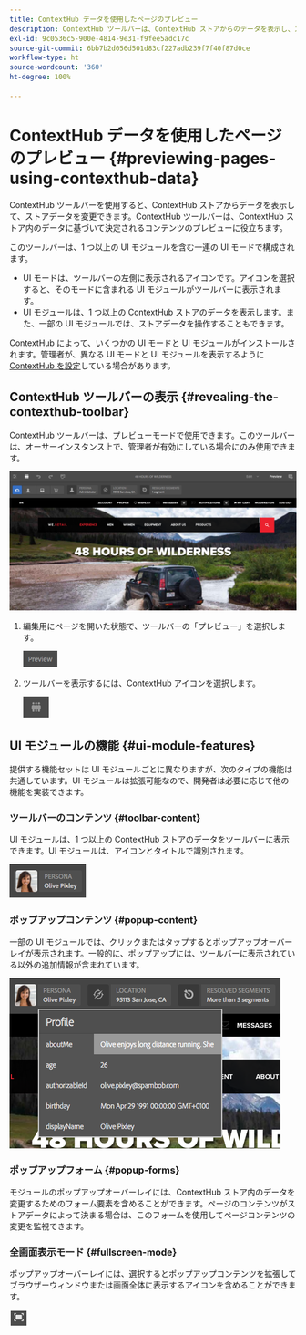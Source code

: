 ```yaml
---
title: ContextHub データを使用したページのプレビュー
description: ContextHub ツールバーは、ContextHub ストアからのデータを表示し、ストアデータを変更することができ、コンテンツのプレビューに立ちます。
exl-id: 9c0536c5-900e-4814-9e31-f9fee5adc17c
source-git-commit: 6bb7b2d056d501d83cf227adb239f7f40f87d0ce
workflow-type: ht
source-wordcount: '360'
ht-degree: 100%

---
```


# ContextHub データを使用したページのプレビュー  {#previewing-pages-using-contexthub-data}

ContextHub ツールバーを使用すると、ContextHub ストアからデータを表示して、ストアデータを変更できます。ContextHub ツールバーは、ContextHub ストア内のデータに基づいて決定されるコンテンツのプレビューに役立ちます。

このツールバーは、1 つ以上の UI モジュールを含む一連の UI モードで構成されます。

* UI モードは、ツールバーの左側に表示されるアイコンです。アイコンを選択すると、そのモードに含まれる UI モジュールがツールバーに表示されます。
* UI モジュールは、1 つ以上の ContextHub ストアのデータを表示します。また、一部の UI モジュールでは、ストアデータを操作することもできます。

ContextHub によって、いくつかの UI モードと UI モジュールがインストールされます。管理者が、異なる UI モードと UI モジュールを表示するように [ContextHub を設定](/help/implementing/developing/personalization/configuring-contexthub.md)している場合があります。

## ContextHub ツールバーの表示 {#revealing-the-contexthub-toolbar}

ContextHub ツールバーは、プレビューモードで使用できます。このツールバーは、オーサーインスタンス上で、管理者が有効にしている場合にのみ使用できます。

![ContextHub ツールバー](/help/sites-cloud/authoring/assets/contexthub-toolbar.png)

1. 編集用にページを開いた状態で、ツールバーの「プレビュー」を選択します。

   ![「プレビュー」ボタン](/help/sites-cloud/authoring/assets/contexthub-preview-button.png)

1. ツールバーを表示するには、ContextHub アイコンを選択します。

   ![「ContextHub」ボタン](/help/sites-cloud/authoring/assets/contexthub-button.png)

## UI モジュールの機能 {#ui-module-features}

提供する機能セットは UI モジュールごとに異なりますが、次のタイプの機能は共通しています。UI モジュールは拡張可能なので、開発者は必要に応じて他の機能を実装できます。

### ツールバーのコンテンツ {#toolbar-content}

UI モジュールは、1 つ以上の ContextHub ストアのデータをツールバーに表示できます。UI モジュールは、アイコンとタイトルで識別されます。

![ContextHub ペルソナ](/help/sites-cloud/authoring/assets/contexthub-persona-button.png)

### ポップアップコンテンツ {#popup-content}

一部の UI モジュールでは、クリックまたはタップするとポップアップオーバーレイが表示されます。一般的に、ポップアップには、ツールバーに表示されている以外の追加情報が含まれています。

![ContextHub プロファイル情報](/help/sites-cloud/authoring/assets/contexthub-profile.png)

### ポップアップフォーム {#popup-forms}

モジュールのポップアップオーバーレイには、ContextHub ストア内のデータを変更するためのフォーム要素を含めることができます。ページのコンテンツがストアデータによって決まる場合は、このフォームを使用してページコンテンツの変更を監視できます。

### 全画面表示モード {#fullscreen-mode}

ポップアップオーバーレイには、選択するとポップアップコンテンツを拡張してブラウザーウィンドウまたは画面全体に表示するアイコンを含めることができます。

![「全画面表示」ボタン](/help/sites-cloud/authoring/assets/contexthub-fullscreen.png)
